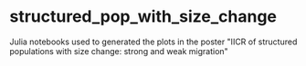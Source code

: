 # structured_pop_with_size_change
Julia notebooks used to generated the plots in the poster "IICR of structured populations with size change: strong and weak migration"
